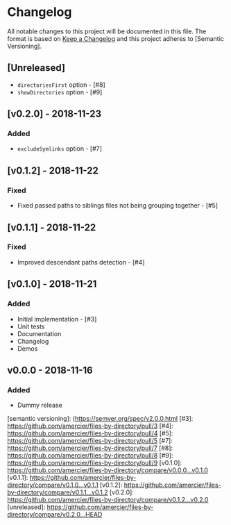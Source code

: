 # Changelog

All notable changes to this project will be documented in this file. The format is based on
[Keep a Changelog] and this project adheres to [Semantic Versioning].

## [Unreleased]

- `directoriesFirst` option - [#8]
- `showDirectories` option - [#9]

## [v0.2.0] - 2018-11-23

### Added

- `excludeSymlinks` option - [#7]

## [v0.1.2] - 2018-11-22

### Fixed

- Fixed passed paths to siblings files not being grouping together - [#5]

## [v0.1.1] - 2018-11-22

### Fixed

- Improved descendant paths detection - [#4]

## [v0.1.0] - 2018-11-21

### Added

- Initial implementation - [#3]
- Unit tests
- Documentation
- Changelog
- Demos

## v0.0.0 - 2018-11-16

### Added

- Dummy release

[keep a changelog]: https://keepachangelog.com/en/1.0.0/
[semantic versioning]: (https://semver.org/spec/v2.0.0.html
[#3]: https://github.com/amercier/files-by-directory/pull/3
[#4]: https://github.com/amercier/files-by-directory/pull/4
[#5]: https://github.com/amercier/files-by-directory/pull/5
[#7]: https://github.com/amercier/files-by-directory/pull/7
[#8]: https://github.com/amercier/files-by-directory/pull/8
[#9]: https://github.com/amercier/files-by-directory/pull/9
[v0.1.0]: https://github.com/amercier/files-by-directory/compare/v0.0.0...v0.1.0
[v0.1.1]: https://github.com/amercier/files-by-directory/compare/v0.1.0...v0.1.1
[v0.1.2]: https://github.com/amercier/files-by-directory/compare/v0.1.1...v0.1.2
[v0.2.0]: https://github.com/amercier/files-by-directory/compare/v0.1.2...v0.2.0
[unreleased]: https://github.com/amercier/files-by-directory/compare/v0.2.0...HEAD
